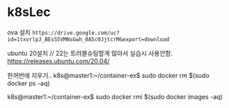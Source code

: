 # k8sLec

ova 설치
```https://drive.google.com/uc?id=1txvrlpJ_BEsS5VMNsGwh_0A5c0JjtcrM&export=download```

ubuntu 20설치 // 22는 트러블슈팅할게 많아서 실습시 사용안함.
https://releases.ubuntu.com/20.04/

한꺼번에 지우기..
k8s@master1:~/container-ex$ sudo docker rm $(sudo docker ps -aq)

k8s@master1:~/container-ex$ sudo docker rmi $(sudo docker images -aq)


